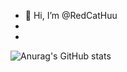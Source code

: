 - 👋 Hi, I’m @RedCatHuu
- 
-
![Anurag's GitHub stats](https://github-readme-stats.vercel.app/api?username=RedCatHuu&show_icons=true&theme=tokyonight)

<!---
RedCatHuu/RedCatHuu is a ✨ special ✨ repository because its `README.md` (this file) appears on your GitHub profile.
You can click the Preview link to take a look at your changes.
--->

